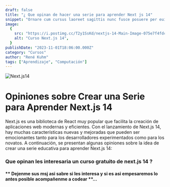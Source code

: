 ```yaml
---
draft: false
title: "¿ Que opinan de hacer una serie para aprender Next js 14"
snippet: "Ornare cum cursus laoreet sagittis nunc fusce posuere per euismod dis vehicula a, semper fames lacus maecenas dictumst pulvinar neque enim non potenti. Torquent hac sociosqu eleifend potenti."
image:
  {
    src: "https://i.postimg.cc/T2y1SsKd/nextjs-14-Main-Image-075e7f4fdc.webp",
    alt: "Curso Next.js 14",
  }
publishDate: "2023-11-01T18:06:00.000Z"
category: "Cursos"
author: "René Kuhm"
tags: ["Aprendizaje", "Computación"]
---
```

![Next.js14](https://i.postimg.cc/T2y1SsKd/nextjs-14-Main-Image-075e7f4fdc.webp)

# Opiniones sobre Crear una Serie para Aprender Next.js 14

Next.js es una biblioteca de React muy popular que facilita la creación de aplicaciones web modernas y eficientes. Con el lanzamiento de Next.js 14, hay muchas características nuevas y mejoradas que pueden ser emocionantes tanto para los desarrolladores experimentados como para los novatos. A continuación, se presentan algunas opiniones sobre la idea de crear una serie educativa para aprender Next.js 14:

### Que opinan les interesaria un curso gratuito de next.js 14 ?
#### ** Dejenme sus msj asi sabre si les interesa y si es asi empesaremos lo antes posible  acompañenme a codear **...

